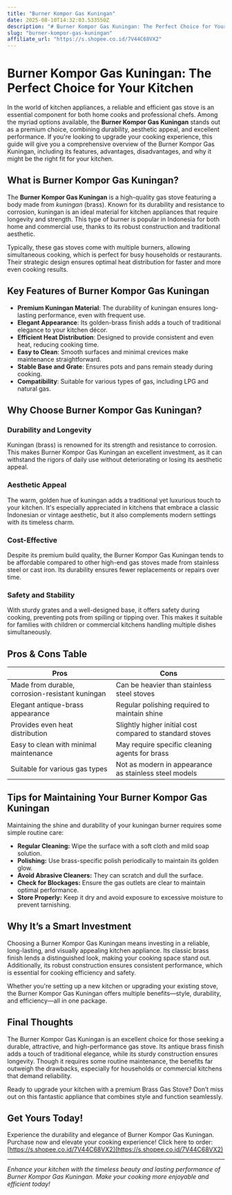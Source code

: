 ```yaml
---
title: "Burner Kompor Gas Kuningan"
date: 2025-08-10T14:32:03.533550Z
description: "# Burner Kompor Gas Kuningan: The Perfect Choice for Your Kitchen..."
slug: "burner-kompor-gas-kuningan"
affiliate_url: "https://s.shopee.co.id/7V44C68VX2"
---
```

# Burner Kompor Gas Kuningan: The Perfect Choice for Your Kitchen

In the world of kitchen appliances, a reliable and efficient gas stove is an essential component for both home cooks and professional chefs. Among the myriad options available, the **Burner Kompor Gas Kuningan** stands out as a premium choice, combining durability, aesthetic appeal, and excellent performance. If you're looking to upgrade your cooking experience, this guide will give you a comprehensive overview of the Burner Kompor Gas Kuningan, including its features, advantages, disadvantages, and why it might be the right fit for your kitchen.

## What is Burner Kompor Gas Kuningan?

The **Burner Kompor Gas Kuningan** is a high-quality gas stove featuring a body made from *kuningan* (brass). Known for its durability and resistance to corrosion, kuningan is an ideal material for kitchen appliances that require longevity and strength. This type of burner is popular in Indonesia for both home and commercial use, thanks to its robust construction and traditional aesthetic.

Typically, these gas stoves come with multiple burners, allowing simultaneous cooking, which is perfect for busy households or restaurants. Their strategic design ensures optimal heat distribution for faster and more even cooking results.

## Key Features of Burner Kompor Gas Kuningan

- **Premium Kuningan Material**: The durability of kuningan ensures long-lasting performance, even with frequent use.
- **Elegant Appearance**: Its golden-brass finish adds a touch of traditional elegance to your kitchen décor.
- **Efficient Heat Distribution**: Designed to provide consistent and even heat, reducing cooking time.
- **Easy to Clean**: Smooth surfaces and minimal crevices make maintenance straightforward.
- **Stable Base and Grate**: Ensures pots and pans remain steady during cooking.
- **Compatibility**: Suitable for various types of gas, including LPG and natural gas.

## Why Choose Burner Kompor Gas Kuningan?

### Durability and Longevity

Kuningan (brass) is renowned for its strength and resistance to corrosion. This makes Burner Kompor Gas Kuningan an excellent investment, as it can withstand the rigors of daily use without deteriorating or losing its aesthetic appeal.

### Aesthetic Appeal

The warm, golden hue of kuningan adds a traditional yet luxurious touch to your kitchen. It's especially appreciated in kitchens that embrace a classic Indonesian or vintage aesthetic, but it also complements modern settings with its timeless charm.

### Cost-Effective

Despite its premium build quality, the Burner Kompor Gas Kuningan tends to be affordable compared to other high-end gas stoves made from stainless steel or cast iron. Its durability ensures fewer replacements or repairs over time.

### Safety and Stability

With sturdy grates and a well-designed base, it offers safety during cooking, preventing pots from spilling or tipping over. This makes it suitable for families with children or commercial kitchens handling multiple dishes simultaneously.

## Pros & Cons Table

| Pros                                              | Cons                                               |
|---------------------------------------------------|----------------------------------------------------|
| Made from durable, corrosion-resistant kuningan | Can be heavier than stainless steel stoves      |
| Elegant antique-brass appearance                | Regular polishing required to maintain shine   |
| Provides even heat distribution                  | Slightly higher initial cost compared to standard stoves |
| Easy to clean with minimal maintenance           | May require specific cleaning agents for brass |
| Suitable for various gas types                    | Not as modern in appearance as stainless steel models |

## Tips for Maintaining Your Burner Kompor Gas Kuningan

Maintaining the shine and durability of your kuningan burner requires some simple routine care:

- **Regular Cleaning:** Wipe the surface with a soft cloth and mild soap solution.
- **Polishing:** Use brass-specific polish periodically to maintain its golden glow.
- **Avoid Abrasive Cleaners:** They can scratch and dull the surface.
- **Check for Blockages:** Ensure the gas outlets are clear to maintain optimal performance.
- **Store Properly:** Keep it dry and avoid exposure to excessive moisture to prevent tarnishing.

## Why It’s a Smart Investment

Choosing a Burner Kompor Gas Kuningan means investing in a reliable, long-lasting, and visually appealing kitchen appliance. Its classic brass finish lends a distinguished look, making your cooking space stand out. Additionally, its robust construction ensures consistent performance, which is essential for cooking efficiency and safety.

Whether you're setting up a new kitchen or upgrading your existing stove, the Burner Kompor Gas Kuningan offers multiple benefits—style, durability, and efficiency—all in one package.

## Final Thoughts

The Burner Kompor Gas Kuningan is an excellent choice for those seeking a durable, attractive, and high-performance gas stove. Its antique brass finish adds a touch of traditional elegance, while its sturdy construction ensures longevity. Though it requires some routine maintenance, the benefits far outweigh the drawbacks, especially for households or commercial kitchens that demand reliability.

Ready to upgrade your kitchen with a premium Brass Gas Stove? Don’t miss out on this fantastic appliance that combines style and function seamlessly.

## Get Yours Today!

Experience the durability and elegance of Burner Kompor Gas Kuningan. Purchase now and elevate your cooking experience! Click here to order: [https://s.shopee.co.id/7V44C68VX2](https://s.shopee.co.id/7V44C68VX2)

---

*Enhance your kitchen with the timeless beauty and lasting performance of Burner Kompor Gas Kuningan. Make your cooking more enjoyable and efficient today!*